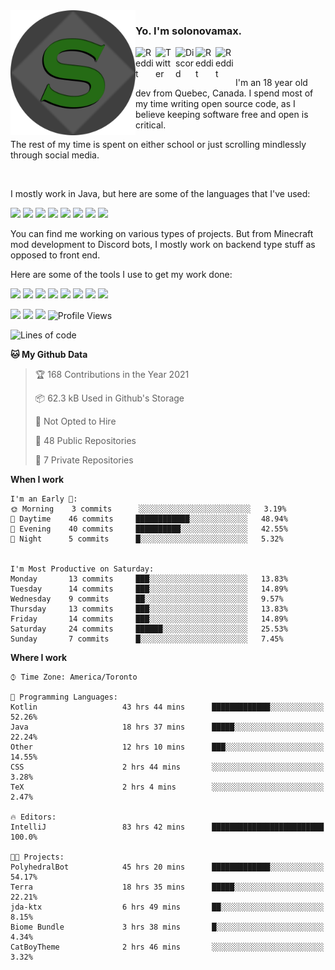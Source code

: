 <!-- dummy -->

<img align="left" alt="Avatar" width="200px" src="https://raw.githubusercontent.com/solonovamax/solonovamax/main/solonovamax-circle.png" />

### Yo. I'm solonovamax.

<a href="https://gitlab.com/solonovamax">
    <img align="left" alt="Reddit" width="32px" src="https://img.icons8.com/color/2x/gitlab.png">
</a>

<a href="https://twitter.com/solonovamax">
    <img align="left" alt="Twitter" width="32px" src="https://img.icons8.com/color/2x/twitter.png">
</a>

<a href="https://discord.gg/YFSQ4cF">
    <img align="left" alt="Discord" width="32px" src="https://img.icons8.com/color/2x/discord-logo.png">
</a>

<!-- <a href="https://twitch.tv/solonovamax">
    <img align="left" alt="Twitch" width="32px" src="https://img.icons8.com/color/2x/twitch.png">
</a> -->

<a href="https://reddit.com/u/solonovamax">
    <img align="left" alt="Reddit" width="32px" src="https://img.icons8.com/color/2x/reddit.png">
</a>

<a href="https://www.youtube.com/channel/UCTxCeyGu41WfEBT8mXpjHMA">
    <img align="left" alt="Reddit" width="32px" src="https://img.icons8.com/color/2x/youtube.png">
</a>

<!-- <a href="https://open.spotify.com/user/solonovamax">
    <img align="left" alt="Spotify" width="32px" src="https://img.icons8.com/color/2x/spotify.png">
</a> -->

<br />
<br />

I'm an 18 year old dev from Quebec, Canada.
I spend most of my time writing open source code, as I believe keeping software free and open is critical.

The rest of my time is spent on either school or just scrolling mindlessly through social media.

<br/>

I mostly work in Java, but here are some of the languages that I've used:

<code><img height="20" src="https://img.icons8.com/color/1x/java-coffee-cup-logo.png"></code>
<code><img height="20" src="https://img.icons8.com/color/1x/kotlin.png"></code>
<code><img height="20" src="https://img.icons8.com/color/1x/javascript.png"></code>
<code><img height="20" src="https://img.icons8.com/color/1x/nodejs.png"></code>
<code><img height="20" src="https://img.icons8.com/color/1x/python.png"></code>
<code><img height="20" src="https://img.icons8.com/color/1x/html-5.png"></code>
<code><img height="20" src="https://img.icons8.com/color/1x/css3.png"></code>
<code><img height="20" src="https://img.icons8.com/color/1x/graphql.png"></code>

You can find me working on various types of projects.
But from Minecraft mod development to Discord bots, I mostly work on backend type stuff as opposed to front end.

Here are some of the tools I use to get my work done:

<code><img height="20" src="https://img.icons8.com/material/1x/intellij-idea.png"></code>
<code><img height="20" src="https://img.icons8.com/color/1x/git.png"></code>
<code><img height="20" src="https://img.icons8.com/color/1x/docker.png"></code>
<code><img height="20" src="https://img.icons8.com/color/1x/linux.png"></code>
<code><img height="20" src="https://img.icons8.com/color/1x/mongodb.png"></code>
<code><img height="20" src="https://img.icons8.com/metro/1x/mysql.png"></code>
<code><img height="20" src="https://img.icons8.com/fluent/1x/console.png"></code>
<code><img height="20" src="https://img.icons8.com/color/1x/open-source.png"></code>

![](https://img.shields.io/badge/OS-Linux-informational?style=flat&logo=Arch%20Linux&logoColor=white&color=007ec6)
![](https://img.shields.io/badge/Editor-IntelliJ%20Idea-informational?style=flat&logo=IntelliJ%20Idea&logoColor=white&color=007ec6)
![](https://img.shields.io/badge/Main%20Language-Java-informational?style=flat&logo=Java&logoColor=white&color=007ec6)
![Profile Views](https://komarev.com/ghpvc/?username=solonovamax&color=blue&style=flat)








<!--START_SECTION:waka-->
![Lines of code](https://img.shields.io/badge/From%20Hello%20World%20I%27ve%20Written-26671%20lines%20of%20code-blue)

**🐱 My Github Data** 

> 🏆 168 Contributions in the Year 2021
 > 
> 📦 62.3 kB Used in Github's Storage 
 > 
> 🚫 Not Opted to Hire
 > 
> 📜 48 Public Repositories 
 > 
> 🔑 7 Private Repositories  
 > 
**When I work** 

```text
I'm an Early 🐤: 
🌞 Morning    3 commits      ░░░░░░░░░░░░░░░░░░░░░░░░░   3.19% 
🌆 Daytime    46 commits     ████████████░░░░░░░░░░░░░   48.94% 
🌃 Evening    40 commits     ██████████░░░░░░░░░░░░░░░   42.55% 
🌙 Night      5 commits      █░░░░░░░░░░░░░░░░░░░░░░░░   5.32%


I'm Most Productive on Saturday: 
Monday       13 commits     ███░░░░░░░░░░░░░░░░░░░░░░   13.83% 
Tuesday      14 commits     ███░░░░░░░░░░░░░░░░░░░░░░   14.89% 
Wednesday    9 commits      ██░░░░░░░░░░░░░░░░░░░░░░░   9.57% 
Thursday     13 commits     ███░░░░░░░░░░░░░░░░░░░░░░   13.83% 
Friday       14 commits     ███░░░░░░░░░░░░░░░░░░░░░░   14.89% 
Saturday     24 commits     ██████░░░░░░░░░░░░░░░░░░░   25.53% 
Sunday       7 commits      █░░░░░░░░░░░░░░░░░░░░░░░░   7.45%

```


**Where I work** 

```text
⌚︎ Time Zone: America/Toronto

💬 Programming Languages: 
Kotlin                   43 hrs 44 mins      █████████████░░░░░░░░░░░░   52.26% 
Java                     18 hrs 37 mins      █████░░░░░░░░░░░░░░░░░░░░   22.24% 
Other                    12 hrs 10 mins      ███░░░░░░░░░░░░░░░░░░░░░░   14.55% 
CSS                      2 hrs 44 mins       ░░░░░░░░░░░░░░░░░░░░░░░░░   3.28% 
TeX                      2 hrs 4 mins        ░░░░░░░░░░░░░░░░░░░░░░░░░   2.47%

🔥 Editors: 
IntelliJ                 83 hrs 42 mins      █████████████████████████   100.0%

🐱‍💻 Projects: 
PolyhedralBot            45 hrs 20 mins      █████████████░░░░░░░░░░░░   54.17% 
Terra                    18 hrs 35 mins      █████░░░░░░░░░░░░░░░░░░░░   22.21% 
jda-ktx                  6 hrs 49 mins       ██░░░░░░░░░░░░░░░░░░░░░░░   8.15% 
Biome Bundle             3 hrs 38 mins       █░░░░░░░░░░░░░░░░░░░░░░░░   4.34% 
CatBoyTheme              2 hrs 46 mins       ░░░░░░░░░░░░░░░░░░░░░░░░░   3.32%

```


<!--END_SECTION:waka-->

<!--
**solonovamax/solonovamax** is a ✨ _special_ ✨ repository because its `README.md` (this file) appears on your GitHub profile.

Here are some ideas to get you started:

- 🔭 I’m currently working on ...
- 🌱 I’m currently learning ...
- 👯 I’m looking to collaborate on ...
- 🤔 I’m looking for help with ...
- 💬 Ask me about ...
- 📫 How to reach me: ...
- 😄 Pronouns: ...
- ⚡ Fun fact: ...
-->
